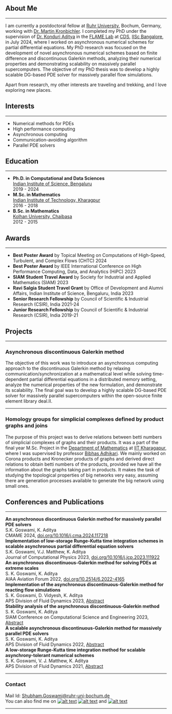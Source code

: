 ## About Me
---
I am currently a postdoctoral fellow at [Ruhr University](https://math.ruhr-uni-bochum.de/), Bochum, Germany, working with [Dr. Martin Kronbichler](https://math.ruhr-uni-bochum.de/fakultaet/arbeitsbereiche/numerik/gruppe-kronbichler/team/prof-dr-martin-kronbichler/). I completed my PhD under the supervision of [Dr. Konduri Aditya](http://cds.iisc.ac.in/faculty/konduriadi/) in the [FLAME Lab](https://flamelab-iisc.github.io/) at [CDS](http://cds.iisc.ac.in), [IISc Bangalore](https://iisc.ac.in), in July 2024, where I worked on asynchronous numerical schemes for partial differential equations. My PhD research was focused on the development of novel asynchronous numerical schemes based on finite difference and discontinuous Galerkin methods, analyzing their numerical properties and demonstrating scalability on massively parallel supercomputers. The objective of my PhD thesis was to develop a highly scalable DG-based PDE solver for massively parallel flow simulations. 

Apart from research, my other interests are traveling and trekking, and I love exploring new places.

## Interests
---
- Numerical methods for PDEs
- High performance computing
- Asynchronous computing
- Communication-avoiding algorithm
- Parallel PDE solvers

## Education
---
  - __Ph.D. in Computational and Data Sciences__ \
    [Indian Institute of Science, Bengaluru](https://iisc.ac.in/) \
    2019 - 2024
  - __M.Sc. in Mathematics__ \
    [Indian Institute of Technology, Kharagpur](http://iitkgp.ac.in/) \
    2016 - 2018
  - __B.Sc. in Mathematics__ \
    [Kolhan University, Chaibasa](https://www.kolhanuniversity.ac.in/) \
    2012 - 2015

## Awards
---
  - __Best Poster Award__ by Topical Meeting on Computations of High-Speed, Turbulent, and Complex Flows (CHTC) 2024
  - __Best Poster Award__ by IEEE International Conference on High Performance Computing, Data, and Analytics (HiPC) 2023
  - __SIAM Student Travel Award__ by Society for Industrial and Applied Mathematics (SIAM) 2023
  - __Ravi Salgia Student Travel Grant__ by Office of Development and Alumni Affairs, Indian Institute of Science, Bengaluru, India 2023
  - __Senior Research Fellowship__ by Council of Scientific & Industrial Research (CSIR), India 2021-24
  - __Junior Research Fellowship__ by Council of Scientific & Industrial Research (CSIR), India 2019-21
  
## Projects 
---

### Asynchronous discontinuous Galerkin method
The objective of this work was to introduce an asynchronous computing approach to the discontinuous Galerkin method by relaxing communication/synchronization at a mathematical level while solving time-dependent partial differential equations in a distributed memory setting, analyze the numerical properties of the new formulation, and demonstrate its scalability. The final goal was to develop a highly scalable DG-based PDE solver for massively parallel supercomputers within the open-source finite element library deal.II.

---

<!--### DS 200 -  Research Methods
##### Module 4: Visualization of datasets using Matplotlib
Data on faculties in IITs and LPG consumption in India for the years 2012-19 have been accessed from https://www.data.gov.in. And then, using a Python script, we obtain a bar plot and scatter plot for the first data and a box plot for the second data to study the growth and other related factors. For further reference, please visit the respective [GitHub repository](https://github.com/gshubhamk/ds200-module4).

--- 
-->

### Homology groups for simplicial complexes defined by product graphs and joins 
The purpose of this project was to derive relations between betti numbers of simplicial complexes of graphs and their products. It was a part of the final year M.Sc. Project in the [Department of Mathematics](http://www.iitkgp.ac.in/department/MA) at [IIT Kharagapur](http://www.iitkgp.ac.in), where I was supervised by professor [Bibhas Adhikari](http://www.iitkgp.ac.in/department/MA/faculty/ma-bibhas). We mainly worked on Corona products and Kronecker products of graphs and derived direct relations to obtain betti numbers of the products, provided we have all the information about the graphs taking part in products. It makes the task of studying the topological properties of big networks very easy, assuming there are generation processes available to generate the big network using small ones.

## Conferences and Publications 
---
__An asynchronous discontinuous Galerkin method for massively parallel PDE solvers__ \
S.K. Goswami, K. Aditya \
CMAME 2024, [doi.org/10.1016/j.cma.2024.117218](https://doi.org/10.1016/j.cma.2024.117218) \
__Implementation of low-storage Runge-Kutta time integration schemes in scalable asynchronous partial differential equation solvers__ \
S.K. Goswami, V.J. Matthew, K. Aditya \
Journal of Computational Physics 2023, [doi.org/10.1016/j.jcp.2023.111922](https://doi.org/10.1016/j.jcp.2023.111922) \
__An asynchronous discontinuous-Galerkin method for solving PDEs at extreme scales__ \
S. K. Goswami, K. Aditya \
AIAA Aviation Forum 2022, [doi.org/10.2514/6.2022-4165](https://doi.org/10.2514/6.2022-4165) \
__Implementation of the asynchronous discontinuous-Galerkin method for reacting flow simulations__ \
S. K. Goswami, D. Vidyesh, K. Aditya \
APS Division of Fluid Dynamics 2023, [Abstract](https://meetings.aps.org/Meeting/DFD23/Session/G16.1) \
__Stability analysis of the asynchronous discontinuous-Galerkin method__ \
S. K. Goswami, K. Aditya \
SIAM Conference on Computational Science and Engineering 2023, [Abstract](https://meetings.siam.org/sess/dsp_talk.cfm?p=126263) \
__A scalable asynchronous discontinuous-Galerkin method for massively parallel PDE solvers__ \
S. K. Goswami, K. Aditya \
APS Division of Fluid Dynamics 2022, [Abstract](https://meetings.aps.org/Meeting/DFD22/Session/Q29.2) \
__A low-storage Runge-Kutta time integration method for scalable asynchrony-tolerant numerical schemes__ \
S. K. Goswami, V. J. Matthew, K. Aditya \
APS Division of Fluid Dynamics 2021, [Abstract](https://ui.adsabs.harvard.edu/abs/2021APS..DFDA20009G)

___
### Contact
Mail Id: [Shubham.Goswami@ruhr-uni-bochum.de](mailto:Shubham.Goswami@ruhr-uni-bochum.de) \
You can also find me on [![alt text][4.1]][4] [![alt text][2.2]][2] and [![alt text][3.3]][3]



<!-- links to social media icons -->
<!-- no need to change these -->

<!-- icons with padding -->

[1.1]: http://i.imgur.com/tXSoThF.png (twitter icon with padding)
[2.1]: https://i.stack.imgur.com/gVE0j.png (linkedin)
[3.1]: https://i.stack.imgur.com/tskMh.png (github icon with padding)
[4.1]: https://img.shields.io/badge/Google%20Scholar-4285F4.svg?style=for-the-badge&logo=Google-Scholar&logoColor=white (google scholar icon with padding)

<!-- icons without padding -->

[1.2]: http://i.imgur.com/wWzX9uB.png (twitter icon without padding)
[2.2]: https://img.shields.io/badge/LinkedIn-0A66C2.svg?style=for-the-badge&logo=LinkedIn&logoColor=white (Linkedin icon big)
[3.2]: http://i.imgur.com/9I6NRUm.png (github icon without padding)
[3.3]: https://img.shields.io/badge/GitHub-181717.svg?style=for-the-badge&logo=GitHub&logoColor=white (Github icon big)


<!-- links to your social media accounts -->
<!-- update these accordingly -->

[1]: https://twitter.com/shubhamtweets2
[2]: https://www.linkedin.com/in/shubham-kumar-goswami-7a4a8795
[3]: https://github.com/gshubhamk
[4]: https://scholar.google.com/citations?user=3XXB62MAAAAJ&hl=en


---
